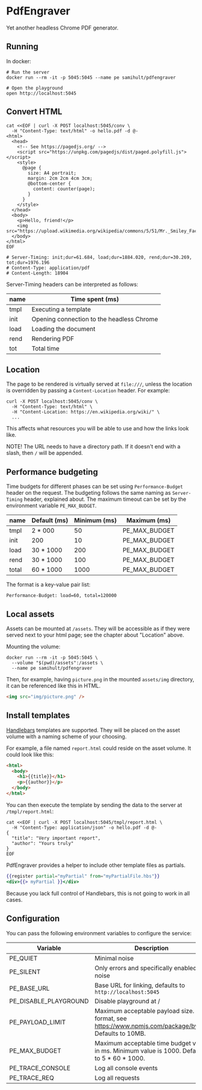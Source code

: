 # PdfEngraver

Yet another headless Chrome PDF generator.

## Running

In docker:

```shell
# Run the server
docker run --rm -it -p 5045:5045 --name pe samihult/pdfengraver

# Open the playground
open http://localhost:5045
```

## Convert HTML

```shell
cat <<EOF | curl -X POST localhost:5045/conv \
  -H "Content-Type: text/html" -o hello.pdf -d @-
<html>
  <head>
    <!-- See https://pagedjs.org/ -->
    <script src="https://unpkg.com/pagedjs/dist/paged.polyfill.js"></script>
    <style>
      @page {
        size: A4 portrait;
        margin: 2cm 2cm 4cm 3cm;
        @bottom-center {
          content: counter(page);
        }
      }
    </style>
  </head>
  <body>
    <p>Hello, friend!</p>
    <img src="https://upload.wikimedia.org/wikipedia/commons/5/51/Mr._Smiley_Face.svg"/>
  </body>
</html>
EOF

# Server-Timing: init;dur=61.684, load;dur=1884.020, rend;dur=30.269, tot;dur=1976.196
# Content-Type: application/pdf
# Content-Length: 18904
```

Server-Timing headers can be interpreted as follows:

| name | Time spent (ms)                           |
| ---- | ----------------------------------------- |
| tmpl | Executing a template                      |
| init | Opening connection to the headless Chrome |
| load | Loading the document                      |
| rend | Rendering PDF                             |
| tot  | Total time                                |

## Location

The page to be rendered is virtually served at `file:///`, unless the location is
overridden by passing a `Content-Location` header. For example:

```shell
curl -X POST localhost:5045/conv \
  -H "Content-Type: text/html" \
  -H "Content-Location: https://en.wikipedia.org/wiki/" \
  ...
```

This affects what resources you will be able to use and how the links look like.

NOTE! The URL needs to have a directory path. If it doesn't end with a slash, then
`/` will be appended.

## Performance budgeting

Time budgets for different phases can be set using `Performance-Budget` header on the
request. The budgeting follows the same naming as `Server-Timing` header, explained
about. The maximum timeout can be set by the environment variable `PE_MAX_BUDGET`.

| name  | Default (ms) | Minimum (ms) | Maximum (ms)  |
| ----- | ------------ | ------------ | ------------- |
| tmpl  | 2 \* 000     | 50           | PE_MAX_BUDGET |
| init  | 200          | 10           | PE_MAX_BUDGET |
| load  | 30 \* 1000   | 200          | PE_MAX_BUDGET |
| rend  | 30 \* 1000   | 100          | PE_MAX_BUDGET |
| total | 60 \* 1000   | 1000         | PE_MAX_BUDGET |

The format is a key-value pair list:

```http request
Performance-Budget: load=60, total=120000
```

## Local assets

Assets can be mounted at `/assets`. They will be accessible as if they were served
next to your html page; see the chapter about "Location" above.

Mounting the volume:

```shell
docker run --rm -it -p 5045:5045 \
  --volume "$(pwd)/assets":/assets \
  --name pe samihult/pdfengraver
```

Then, for example, having `picture.png` in the mounted `assets/img` directory, it can
be referenced like this in HTML.

```html
<img src="img/picture.png" />
```

## Install templates

[Handlebars](https://handlebarsjs.com/) templates are supported. They will be placed
on the asset volume with a naming scheme of your choosing.

For example, a file named `report.html` could reside on the asset volume. It could look
like this:

```html
<html>
  <body>
    <h1>{{title}}</h1>
    <p>{{author}}</p>
  </body>
</html>
```

You can then execute the template by sending the data to the server at `/tmpl/report.html`:

```shell
cat <<EOF | curl -X POST localhost:5045/tmpl/report.html \
  -H "Content-Type: application/json" -o hello.pdf -d @-
{
  "title": "Very important report",
  "author": "Yours truly"
}
EOF
```

PdfEngraver provides a helper to include other template files as partials.

```handlebars
{{register partial="myPartial" from="myPartialFile.hbs"}}
<div>{{> myPartial }}</div>
```

Because you lack full control of Handlebars, this is not going to work in all cases.

## Configuration

You can pass the following environment variables to configure the service:

| Variable              | Description                                                                                             |
| --------------------- | ------------------------------------------------------------------------------------------------------- |
| PE_QUIET              | Minimal noise                                                                                           |
| PE_SILENT             | Only errors and specifically enabled noise                                                              |
| PE_BASE_URL           | Base URL for linking, defaults to `http://localhost:5045`                                               |
| PE_DISABLE_PLAYGROUND | Disable playground at /                                                                                 |
| PE_PAYLOAD_LIMIT      | Maximum acceptable payload size. For format, see https://www.npmjs.com/package/bytes. Defaults to 10MB. |
| PE_MAX_BUDGET         | Maximum acceptable time budget value in ms. Minimum value is 1000. Defaults to 5 \* 60 \* 1000.         |
| PE_TRACE_CONSOLE      | Log all console events                                                                                  |
| PE_TRACE_REQ          | Log all requests                                                                                        |
